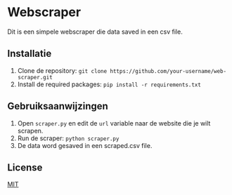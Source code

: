 # Webscraper

Dit is een simpele webscraper die data saved in een csv file.

## Installatie

1. Clone de repository: `git clone https://github.com/your-username/web-scraper.git`
2. Install de required packages: `pip install -r requirements.txt`

## Gebruiksaanwijzingen

1. Open `scraper.py` en edit de `url` variable naar de website die je wilt scrapen.
2. Run de scraper: `python scraper.py`
3. De data word gesaved in een scraped.csv file.

## License

[MIT](https://choosealicense.com/licenses/mit/)
